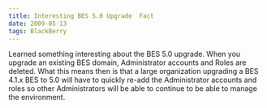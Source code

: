```yaml
---
title: Interesting BES 5.0 Upgrade  Fact
date: 2009-05-13
tags: BlackBerry
---
```


Learned something interesting about the BES 5.0 upgrade. When you upgrade an existing BES domain, Administrator accounts and Roles are deleted. What this means then is that a large organization upgrading a BES 4.1.x BES to 5.0 will have to quickly re-add the Administrator accounts and roles so other Administrators will be able to continue to be able to manage the environment.